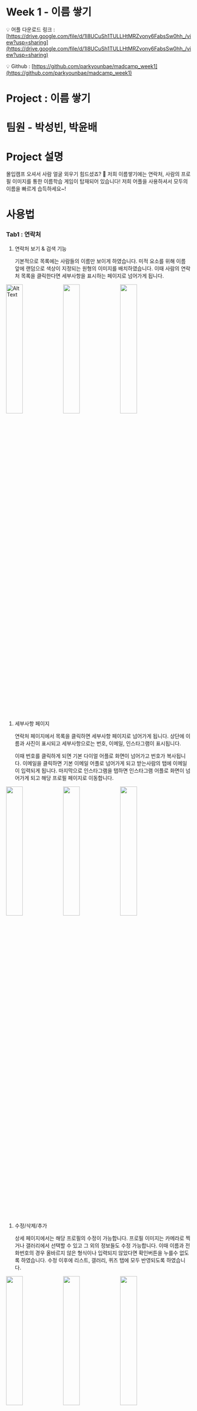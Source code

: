 # Week 1 - 이름 쌓기

💡 어플 다운로드 링크 : [https://drive.google.com/file/d/1l8UCuSh1TULLHtMRZvony6FabsSw0hh_/view?usp=sharing](https://drive.google.com/file/d/1l8UCuSh1TULLHtMRZvony6FabsSw0hh_/view?usp=sharing)

💡 Github : [https://github.com/parkyounbae/madcamp_week1](https://github.com/parkyounbae/madcamp_week1)


# Project : 이름 쌓기

# 팀원 - 박성빈, 박윤배

# Project 설명

몰입캠프 오셔서 사람 얼굴 외우기 힘드셨죠? 🥲 저희 이름쌓기에는 연락처, 사람의 프로필 이미지를 통한 이름학습 게임이 탑재되어 있습니다! 저희 어플을 사용하셔서 모두의 이름을 빠르게 습득하세요~!

# 사용법

### Tab1 : 연락처

1. 연락처 보기 & 검색 기능
    
    기본적으로 목록에는 사람들의 이름만 보이게 하였습니다. 미적 요소를 위해 이름 앞에 랜덤으로 색상이 지정되는 원형의 이미지를 배치하였습니다. 이때 사람의 연락처 목록을 클릭한다면 세부사항을 표시하는 페이지로 넘어가게 됩니다. 
    

<img src="https://github.com/Hello4545/madcamp_week1/assets/97602555/b7f06ad3-0eb7-4853-8fa2-a9a9799d4644" width="30%" alt="Alt Text"> <img src = "https://github.com/Hello4545/madcamp_week1/assets/97602555/5e7437b7-037f-4be4-b396-8664d7c71672" width = "30%"> <img src = "https://github.com/Hello4545/madcamp_week1/assets/97602555/99673c12-6882-4d93-9500-5c6b47cf4b5d" width = "30%">

1. 세부사항 페이지
    
    연락처 페이지에서 목록을 클릭하면 세부사항 페이지로 넘어가게 됩니다. 상단에 이름과 사진이 표시되고 세부사항으로는 번호, 이메일, 인스타그램이 표시됩니다.
    
     이때 번호를 클릭하게 되면 기본 다이얼 어플로 화면이 넘어가고 번호가 복사됩니다. 이메일을 클릭하면 기본 이메일 어플로 넘어가게 되고 받는사람의 탭에 이메일이 입력되게 됩니다. 마지막으로 인스타그램을 탭하면 인스타그램 어플로 화면이 넘어가게 되고 해당 프로필 페이지로 이동합니다. 
    
<img src = "/readmePic/Untitled%202.png" width = "30%"> <img src = "/readmePic/Untitled%203.png" width = "30%"> <img src = "/readmePic/Screenshot_20230705-161442_Instagram.jpg" width = "30%">

1. 수정/삭제/추가
    
    상세 페이지에서는 해당 프로필의 수정이 가능합니다. 프로필 이미지는 카메라로 찍거나 갤러리에서 선택할 수 있고 그 외의 정보들도 수정 가능합니다. 이때 이름과 전화번호의 경우 올바르지 않은 형식이나 입력되지 않았다면 확인버튼을 누를수 없도록 하였습니다. 수정 이후에 리스트, 갤러리, 퀴즈 탭에 모두 반영되도록 하였습니다.  
    
<img src = "https://github.com/Hello4545/madcamp_week1/assets/97602555/6a6a3ae8-30bf-4dfa-ae36-e4beb65c5a91" width = "30%"> <img src = "https://github.com/Hello4545/madcamp_week1/assets/97602555/4ea93d9d-6003-44f7-b3a5-041baf8aaa97" width = "30%"> <img src = "https://github.com/Hello4545/madcamp_week1/assets/97602555/24987885-ea0d-4b7c-aecd-5953611791be" width = "30%">

상세페이지에서 삭제버튼을 누르면 확인 알림이 출력되고 확인 버튼을 누르면 해당 연락처가 삭제됩니다. 이 또한 모든 탭의 정보에 반영됩니다. 

<img src = "/readmePic/Screenshot_20230705-162215.jpg" width = "30%"> <img src = "/readmePic/Screenshot_20230705-162219.jpg" width = "30%">

마지막으로 메인 리스트에 있는 + 플로팅 버튼을 누르면 추가 회면으로 넘어가고 새롭게 연락처를 추가할 수 있습니다. 이 또한 모든 탭에 반영됩니다. 

<img src = "/readmePic/Screenshot_20230705-163555.jpg" width = "20%"> <img src = "/readmePic/Screenshot_20230705-163602.jpg" width = "20%"> <img src = "/readmePic/Screenshot_20230705-163805.jpg" width = "20%"> <img src = "/readmePic/Screenshot_20230705-163815.jpg" width = "20%">

### Tab2: 갤러리

GridView를 통해 사람들의 사진을 볼 수 있고, 터치 시 저장한 연락처의 프로필 사진을 CustomDialog로 더 크게 조회할 수 있도록 하였습니다.

“OK” 버튼, 뒤로가기 버튼, 또는 Dialog 밖의 화면을 터치하면 Dialog가 사라지며 본 갤러리 Fragment로 돌아옵니다.

Tab 1 (연락처 탭)에서 연락처 정보나 이미지를 수정했을 시, 갤러리 탭에도 수정 사항이 반영됩니다.

<img src = "/readmePic/KakaoTalk_Photo_2023-07-05-16-00-33_001.jpeg" width = "30%"> <img src = "/readmePic/KakaoTalk_Photo_2023-07-05-16-10-02_001.jpeg" width = "30%"> <img src = "/readmePic/KakaoTalk_Photo_2023-07-05-16-30-17.jpeg" width = "30%">

### Tab3: 퀴즈

1. 시작 페이지
    
    시작 버튼을 눌러 QuizActivity로 넘어갈 수 있게 하였습니다.
    
2. 퀴즈 메인 화면
    
    저장된 사람들의 연락처 정보를 불러온 뒤, 이름을 입력하여 맞추는 게임 형식의 퀴즈를 제작하였습니다.
    
    연락처 탭에 저장된 순서대로 프로필 사진이 화면에 보여집니다. 사진에 해당하는 사람의 이름을 입력창에 입력하고 “제출하기” 버튼을 눌러 정답 여부를 확인합니다. 정답일 경우 Toast로 “정답입니다!” 알림이, 오답일 경우 오답 알림이 뜨도록 하였습니다.
    
    실시간으로 맞힌 개수와 퀴즈 시작을 기점으로 소요된 시간이 Stopwatch로 보여지며, “포기하기” 버튼을 누를 경우, 즉시 퀴즈를 종료하고 ResultActivity가 실행될 수 있도록 하였습니다.
    

1. 퀴즈 종료 화면
    
    퀴즈 메인 화면에서 모든 문제를 풀었거나 “포기하기” 버튼을 눌렀을 때, 퀴즈 종료 화면으로 넘어오며 ResultActivity가 실행됩니다.
    
    퀴즈 종료 화면에서는 최종적으로 맞힌 문제 개수, 퀴즈 시작부터 종료까지 걸린 시간, 그리고 퀴즈 종료를 축하하는 컨페티 효과가 보입니다.
    
    또한, 점수 구간에 따라, 화면 중앙에 각기 다른 메시지가 보여집니다.
    
    해당 화면에서 “종료하기” 버튼을 누르면 ResultActivity가 종료되며, NaviActivity로 이동합니다.

<img src = "/readmePic/KakaoTalk_Photo_2023-07-05-16-00-33_002.jpeg" width = "15%"> <img src = "/readmePic/KakaoTalk_Photo_2023-07-05-16-00-34_003.jpeg" width = "15%"> <img src = "/readmePic/KakaoTalk_Photo_2023-07-05-16-10-03_002.jpeg" width = "15%"> <img src = "/readmePic/KakaoTalk_Photo_2023-07-05-16-10-03_003.jpeg" width = "15%"> <img src = "/readmePic/KakaoTalk_Photo_2023-07-05-16-09-57.jpeg" width = "15%">
